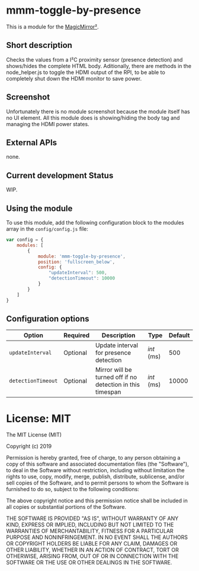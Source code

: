 # mmm-toggle-by-presence

This is a module for the [MagicMirror²](https://github.com/MichMich/MagicMirror/).


## Short description
Checks the values from a I²C proximity sensor (presence detection) and shows/hides the complete HTML body.
Aditionally, there are methods in the node_helper.js to toggle the HDMI output of the RPI, to be able to completely shut down the HDMI monitor to save power.


## Screenshot
Unfortunately there is no module screenshot because the module itself has no UI element.
All this module does is showing/hiding the body tag and managing the HDMI power states.

## External APIs
none.

## Current development Status
WIP.

## Using the module

To use this module, add the following configuration block to the modules array in the `config/config.js` file:
```js
var config = {
    modules: [
        {
            module: 'mmm-toggle-by-presence',
            position: 'fullscreen_below',
            config: {
                "updateInterval": 500,
                "detectionTimeout": 10000
            }
        }
    ]
}
```

## Configuration options

| Option | Required | Description | Type | Default
| ------ | -------- | ----------- | ---- | -------
| `updateInterval` | Optional | Update interval for presence detection | _int_ (ms) | 500
| `detectionTimeout` | Optional | Mirror will be turned off if no detection in this timespan | _int_ (ms) | 10000


# License: MIT

The MIT License (MIT)

Copyright (c) 2019

Permission is hereby granted, free of charge, to any person obtaining a copy
of this software and associated documentation files (the "Software"), to deal
in the Software without restriction, including without limitation the rights
to use, copy, modify, merge, publish, distribute, sublicense, and/or sell
copies of the Software, and to permit persons to whom the Software is
furnished to do so, subject to the following conditions:

The above copyright notice and this permission notice shall be included in all
copies or substantial portions of the Software.

THE SOFTWARE IS PROVIDED "AS IS", WITHOUT WARRANTY OF ANY KIND, EXPRESS OR
IMPLIED, INCLUDING BUT NOT LIMITED TO THE WARRANTIES OF MERCHANTABILITY,
FITNESS FOR A PARTICULAR PURPOSE AND NONINFRINGEMENT. IN NO EVENT SHALL THE
AUTHORS OR COPYRIGHT HOLDERS BE LIABLE FOR ANY CLAIM, DAMAGES OR OTHER
LIABILITY, WHETHER IN AN ACTION OF CONTRACT, TORT OR OTHERWISE, ARISING FROM,
OUT OF OR IN CONNECTION WITH THE SOFTWARE OR THE USE OR OTHER DEALINGS IN THE
SOFTWARE.
